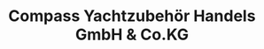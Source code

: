 ---
title: "Compass Yachtzubehör Handels GmbH & Co.KG"
url: /ascheberg/compass-yachtzubehoer-handels-gmbh-und-co-kg/
shop: Outdoor
---